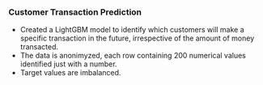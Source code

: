 ### Customer Transaction Prediction
  - Created a LightGBM model to identify which customers will make a specific transaction in the future, irrespective of the amount of money transacted.  
  - The data is anonimyzed, each row containing 200 numerical values identified just with a number.  
  - Target values are imbalanced.
